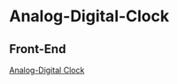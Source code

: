 # Analog-Digital-Clock

## Front-End

[Analog-Digital Clock](file:///C:/Users/Flo/Desktop/analog-digital%20clock/index.html)
